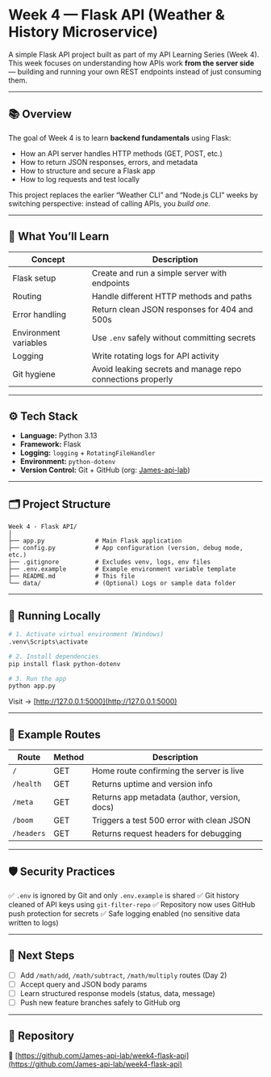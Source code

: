 # Week 4 — Flask API (Weather & History Microservice)

A simple Flask API project built as part of my API Learning Series (Week 4).
This week focuses on understanding how APIs work **from the server side** — building and running your own REST endpoints instead of just consuming them.

---

## 📚 Overview

The goal of Week 4 is to learn **backend fundamentals** using Flask:

* How an API server handles HTTP methods (GET, POST, etc.)
* How to return JSON responses, errors, and metadata
* How to structure and secure a Flask app
* How to log requests and test locally

This project replaces the earlier “Weather CLI” and “Node.js CLI” weeks by switching perspective: instead of calling APIs, you *build one.*

---

## 🧠 What You’ll Learn

| Concept               | Description                                                |
| --------------------- | ---------------------------------------------------------- |
| Flask setup           | Create and run a simple server with endpoints              |
| Routing               | Handle different HTTP methods and paths                    |
| Error handling        | Return clean JSON responses for 404 and 500s               |
| Environment variables | Use `.env` safely without committing secrets               |
| Logging               | Write rotating logs for API activity                       |
| Git hygiene           | Avoid leaking secrets and manage repo connections properly |

---

## ⚙️ Tech Stack

* **Language:** Python 3.13
* **Framework:** Flask
* **Logging:** `logging` + `RotatingFileHandler`
* **Environment:** `python-dotenv`
* **Version Control:** Git + GitHub (org: [James-api-lab](https://github.com/James-api-lab))

---

## 🗂️ Project Structure

```
Week 4 - Flask API/
│
├── app.py              # Main Flask application
├── config.py           # App configuration (version, debug mode, etc.)
├── .gitignore          # Excludes venv, logs, env files
├── .env.example        # Example environment variable template
├── README.md           # This file
└── data/               # (Optional) Logs or sample data folder
```

---

## 🚀 Running Locally

```bash
# 1. Activate virtual environment (Windows)
.venv\Scripts\activate

# 2. Install dependencies
pip install flask python-dotenv

# 3. Run the app
python app.py
```

Visit → [http://127.0.0.1:5000](http://127.0.0.1:5000)

---

## 🧩 Example Routes

| Route      | Method | Description                                  |
| ---------- | ------ | -------------------------------------------- |
| `/`        | GET    | Home route confirming the server is live     |
| `/health`  | GET    | Returns uptime and version info              |
| `/meta`    | GET    | Returns app metadata (author, version, docs) |
| `/boom`    | GET    | Triggers a test 500 error with clean JSON    |
| `/headers` | GET    | Returns request headers for debugging        |

---

## 🛡️ Security Practices

✅ `.env` is ignored by Git and only `.env.example` is shared
✅ Git history cleaned of API keys using `git-filter-repo`
✅ Repository now uses GitHub push protection for secrets
✅ Safe logging enabled (no sensitive data written to logs)

---

## 🧱️ Next Steps

* [ ] Add `/math/add`, `/math/subtract`, `/math/multiply` routes (Day 2)
* [ ] Accept query and JSON body params
* [ ] Learn structured response models (status, data, message)
* [ ] Push new feature branches safely to GitHub org

---

## 🔹 Repository

🔗 [https://github.com/James-api-lab/week4-flask-api](https://github.com/James-api-lab/week4-flask-api)
